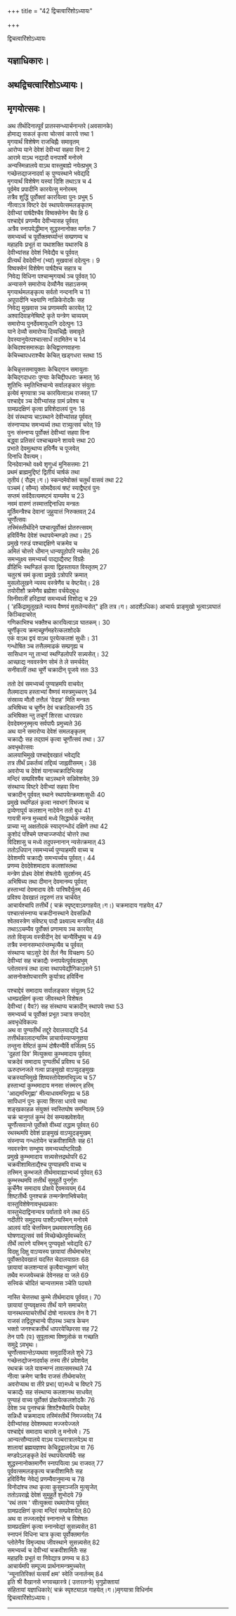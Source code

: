 +++
title = "42 द्विचत्वारिंशोऽध्यायः"

+++





द्विचत्वारिंशोऽध्यायः  




  
यज्ञाधिकारः।  
-----------------  
अथद्विचत्वारिंशोऽध्यायः।  
-----------------------  
मृगयोत्सवः।  
------------------------  
  
अथ तीर्थदिनात्पूर्वं प्रातस्सन्ध्यार्चनान्तरे (अवसानके)  
होमाद्य सकलं कृत्वा चोत्सवं कारये त्तथा 1  
मृगयार्थं विशेषेण राजचिह्नैः समावृतम्  
आरोप्य याने देवेशं देवीभ्यां सहवा विना 2  
आरामे वाऽथ नद्यादौ वनपार्श्वे मनोरमे  
अन्यस्मिन्नालये वाऽथ वास्तुबाह्ये नयेत्प्रभुम् 3  
गच्छेत्तद्याजनादर्वा क् पुण्यस्थाने भवेद्यदि  
मृगयार्थं विशेषेण यस्यां दिशि तथाऽत्र च 4  
पूर्वमेव प्रपादीनि कारयेत्सु मनोरमम्  
तत्रैव शुद्धिं पूर्वोक्तां कारयित्वा पुनः प्रभुम् 5  
नीत्वाऽत्र विष्टरे देवं स्थापयेत्समलङ्कृतम्  
देवीभ्यां पार्षदैश्चैव विष्वक्सेनेन चैव हि 6  
पश्चाद्देवं प्रणम्यैव देवीभ्यासह पूर्ववत्  
अत्रैव स्नापयेद्धीमान् सुद्धस्नानोक्त मार्गतः 7  
समभ्यर्च्य च पूर्वोक्तमर्घ्यान्तं सम्प्रणम्य च  
महाहविः प्रभूतं वा यथाशक्ति यथारुचि 8  
देवीभ्यांसह देवेशं निवेद्यैव च पूर्ववत्  
प्रीत्यर्थं देवदेवीनां (भ्यां) मुखवासं ददेत्पुनः। 9  
विष्वक्सेनं विशेषेण पार्षदैश्च सहात्र च  
निवेद्य विधिना पश्चान्मृगयार्थ ञ्च पूर्ववत् 10  
अन्यासने समारोप्य देव्यौनैव सहाऽसनम्  
मृगयार्थमलङ्कृत्य सर्वतो नन्दनानि च 11  
अपूपादीनि भक्ष्याणि नाळिकेरोदकैः सह  
निवेद्य मुखवास ञ्च प्रणाममपि कारयेत् 12  
अश्वादिवाहनेष्विष्टे कृते यन्त्रेण चाव्ययम्  
समारोप्य पुनर्देवमायुधानि ददेत्पुनः 13  
याने देव्यौ समारोप्य दिव्यचिह्नैः समावृते  
देवस्यानुयेत्पश्चात्सार्धं तदमितेन च 14  
केचिदश्वसमारूढाः केचिद्वारणवाहनाः  
केचिच्चापधराश्चैव केचित् खड्गधरा स्तथा 15  
  
  
केचिन्नृत्तसमायुक्ताः केचिद्गान समायुताः  
केचिद्गदाधराः पुण्याः केचिद्दीपधराः क्रमात् 16  
शुतिभिः स्मृतिभिश्चान्ये सर्वालङ्कार संयुताः  
इत्येवं मृगयात्रा ञ्च कारयित्वाऽथ राजवत् 17  
पश्चाद्देव ञ्च देवीभ्यांसह ग्रामं प्रवेश्य च  
ग्रामप्रदक्षिणं कृत्वा प्रविशेदालयं पुनः 18  
देवं संस्थाप्य चाऽस्थाने देवीभ्यांसह पूर्ववत्  
संस्नाप्याथ समभ्यर्च्य तथा रात्र्युत्सवं चरेत् 19  
पुनः संस्नाप्य पूर्वोक्तं देवीभ्यां सहवा विना  
बद्ध्वा प्रतिसरं पश्चाच्छयने शायये त्तथा 20  
प्रभाते देवमुत्थाप्य हविर्नैव च पूजयेत्  
दिनाधि दैवत्यम्।  
दिनदेवानथो वक्ष्ये शृणुध्वं मुनिसत्तमाः 21  
प्रथमं ब्राह्ममुद्दिष्टं द्वितीयं चार्षकं तथा  
तृतीयं ( रौद्रम्।ग।) स्कन्दमेवोक्तं चतुर्थं वासवं तथा 22  
पञ्चमं ( सौम्य) सोमदैवत्यं षष्टं स्याद्वैष्टवं पुनः  
सप्तमं सर्वदैवत्यमष्टमं याम्यमेव च 23  
नवमं वारुणं तस्मात्तद्दिनाधिप मन्त्रतः  
मूर्तिमन्त्रैश्च देवानां जुहुयात्तं निरुक्तवत् 24  
चूर्णोत्सवः  
तस्मिंस्तीर्थदिने पश्चात्पूर्वोक्तं प्रोतरुत्सवम्  
हविर्विनैव देवेशं स्थापयेन्मण्डपे तथा। 25  
प्रमुखे गरुडं पश्चाद्दक्षिणे चक्रमेव च  
अमितं चोत्तरे धीमान् धान्यपूठोपरि न्यसेत् 26  
समभ्युक्ष्य समभ्यर्च्य पाद्याद्यैरष्ट विग्रहैः  
व्रीहिभिः स्थण्डिलं कृत्वा द्विहस्तायत विस्तृतम् 27  
चतुरश्रं समं कृत्वा प्रमुखे ऽत्रोपरि क्रमात्  
मुसलोलूखने न्यस्य वस्त्रेणैव च वेष्टयेत्। 28  
तयोरीशौ क्रमेणैव ब्रह्मेशा वर्चयेद्बुधः  
सिनीवालीं हरिद्रायां समभ्यर्च्य विशोद्य च 29  
( 'हर्किद्रामुलूखले न्यस्य वैष्णवं मुसलेन्यसेत्" इति तत्र।ग। आदर्शेऽधिकः) आचार्यः प्राङ्मुखो भूत्वाऽवघातं किञ्चिदाचरेत्  
गणिकाभिश्च भक्तैश्च कारयित्वाऽव घातकम्। 30  
चूर्णीकृत्य क्रमाच्छूर्णमहरेत्कलशोदके  
एकं वाऽथ द्वयं वाऽथ पूरयेत्कलशं सुधीः। 31  
गन्धोषित ञ्च तत्तैलमाढकं सम्प्रगृह्य च  
सासिधान न्तु ताभ्यां स्थण्डिलोपरि सन्न्यसेत्। 32  
आच्छाद्य नववस्त्रेण सोमं ते ले समर्चयेत्  
सनीवालीं तथा चूर्णे चक्रादीन् पूजये त्ततः 33  
  
  
ततो देवं समभ्यर्च्य पुण्याहमपि वाचयेत्  
तैलमादाय हस्ताभ्यां वैष्णवं मस्त्रमुच्चरन् 34  
संस्राव्य मौलौ तत्तैलं 'वेदाह' मिति मन्त्रतः  
अभिषिच्य च चूर्णेन देवं चक्रादिकानपि 35  
अभिषिक्त न्तु तचूर्णं शिरसा धारयन्नरः  
देवदेवमनुस्मृत्य सर्वपापैः प्रमुच्यते 36  
अथ याने समारोप्य देवेशं समलङ्कृतम्  
चक्राद्यैः सह तद्ग्रामं कृत्वा चूर्णोत्सवं तथा। 37  
अवभृथोत्सवः  
आलयाभिमुखे पश्चाद्देवखातं भवेद्यदि  
तत्र तीर्थं प्रकर्तव्यं तद्दिव्यं जाह्नवीसमम्। 38  
अवरोप्य च देवेशं यानाच्चक्रादिभिःसह  
मन्दिरं सम्प्रविश्यैव चाऽस्थाने सन्निवेशयेत् 39  
संस्थाप्य विष्टरे देवीभ्यां सहवा विना  
चक्रादीन् पूर्ववत् स्थाने स्थापयेत्क्रमशःसुधीः 40  
प्रमुखे स्थण्डिलं कृत्वा नवभागं विभज्य च  
द्रव्येणापूर्य कलशान् नादेयेन ततो बुधः 41  
गायत्री मन्त्र मुच्चार्य मध्ये सिद्धार्थकं न्यसेत्  
प्राच्या न्तु अक्षतोदकं स्याद्गन्धोदं दक्षिणे तथा 42  
कुशोदं पश्चिमे पश्चाज्जप्योदं चोत्तरे तथा  
विदिशासु च मध्ये तदुपस्नानान् न्यसेत्क्रमात् 43  
ततोऽधिपान् त्समभ्यर्च्य पुण्याहमपि वाच्य च  
देवेशमपि चक्राद्यैः समभ्यर्च्यच पूर्ववत्। 44  
प्रणम्य देवदेवेशमादाय कलशांस्तथा  
मन्त्रेण प्रोक्ष्य देवेशं शेषतोयैः सुदर्शनम् 45  
अभिषिच्य तथा दीमान् देवमानम्य पूर्ववत्  
हस्ताभ्यां देवमादाय देवैः पारिषदैर्युतम् 46  
प्रविश्य देवखातं तद्वरुणं तत्र चार्चयेत्  
आचार्यश्चापि तत्तीर्थे ( चक्रं स्पृष्ट्वाऽवगाहयेत्।ग।) चक्रमादाय गाहयेत् 47  
पश्चात्संस्नाप्य चक्रदीनास्थाने देवसन्निधौ  
श्वेतवस्त्रेण संवेष्ट्य् पादौ प्रक्ष्याल्य मन्त्रवित् 48  
तथाऽऽचम्यैव पूर्वोक्तं प्रणामाय ञ्च कारयेत्  
ततो विसृज्य वस्त्रीदीन् देवं चान्यैर्विभूष्य च 49  
तत्रैव स्नानसम्भारंन्तम्भृत्यैव च पूर्ववत्  
संस्थाप्य चाऽसुरे देवं तैलं नैव विचक्षणः 50  
देवीभ्यां सह चक्राद्यैः स्नापयेत्पूर्ववत्प्रभुम्  
प्लोतवस्त्रं तथा दत्वा स्थापयेद्यौगिकाऽसने 51  
आसनोक्तोपचाराणि कुर्यात्रद हविर्विना  
  
  
पश्चाद्देवं समादाय सर्वालङ्कार संयुतम् 52  
धामप्रदक्षिणं कृत्वा जीवस्थाने विशेषतः  
देवीभ्यां ( वैव?) सह संस्थाप्य चक्रादीन् स्थापये त्तथा 53  
समभ्यर्च्य च पूर्वोक्तं प्रभूत ञ्चात्र सन्ददेत्  
अवभृधेविकल्पः  
अथ वा पुण्यतीर्थं तद्दूरे देवालयाद्यदि 54  
तत्तीर्थकालादन्यस्मि न्नाचार्यस्याप्यनुज्ञया  
तन्तुना वेष्टितं कुम्भं दोषैरन्यैर्वि वर्जितम् 55  
'दुहतां दिव' मित्युक्त्वा कुम्भमादाय पूर्ववत्  
चक्रदेवं समादाय पुण्यतीर्थं प्रविश्य च 56  
ऊरुदघ्नजले गत्वा प्राङ्मुखो वाऽप्युदङ्मुखः  
चक्रस्याभिमुखे शिष्यस्तोयेशमभिपूज्य च 57  
हस्ताभ्यां कुम्भमादाय मनसा संस्मरन् हरिम्  
'आद्यमभिगृह्णा' मीत्याधावमभिगृह्य च 58  
सापिधानं पुनः कृत्वा शिरसा धारये त्तथा  
शङ्खकाहळ संयुक्तं स्वस्तिघोष समन्वितम् 59  
चक्रं चानुगतं कुम्भं देवं सम्यक्प्रवेशयेत्  
चूर्णोत्सवान्ते पूर्वोक्ते वीथ्यां तद्धाम पूर्ववत् 60  
रथस्थमपि देवेशं प्राङ्मुखं वाऽप्युदङ्मुखम्  
संस्नाप्य गन्धतोयेन चक्रवीशामितैः सह 61  
नववस्त्रेण सम्भूष्य समभ्यर्च्याष्टविग्रहैः  
प्रमुखे कुम्भमादाय सन्न्यसेत्तद्रथोपरि 62  
चक्रवीशामिताद्यैश्च पुण्याहमपि वाच्य च  
तस्मिन् कुम्भजले तीर्थमावाह्याभ्यर्च्य पूर्ववत् 63  
कुम्भस्थमपि तत्तीर्थं सुमुहूर्ते पुनर्गुरुः  
कूर्चेनैव समादाय प्रोक्षये द्देवमव्ययम् 64  
शिष्टतीर्थैः पुनश्चक्रं तन्मन्त्रेणाभिषेचयेत्  
वास्तुविशेषेणावभृथप्रकारः  
वास्तुभेदाद्विनान्यत्र पर्वाताग्रे वने तथा 65  
नदीतीरे समुद्रस्य पार्श्वेऽन्यस्मिन् मनोरमे  
आलयं यदि चेत्तस्मिन् प्रथमावरणादिषु 66  
घोषणाद्युत्सवं सर्व मिच्छेच्छेत्पूर्ववच्चरेत्  
तीर्थे त्वारणे यस्मिन् पुण्यवृक्षो भवेद्यदि 67  
विदक्षु दिक्षु वाऽप्यस्य छायायां तीर्थमाचरेत्  
पूर्वोक्तदेवखातं यदस्ति चेदालयाग्रतः 68  
छायायां कलशन्यासं कृत्वैवाभ्युक्षणं चरेत्  
तथैव मज्जयेच्चक्रं देवेनसह वा जले 69  
सत्त्विकं चोदितं चान्यत्तामस ञ्चेति पठ्यते  
  
  
नास्ति चेत्तत्तथा कुम्भे तीर्थमादाय पूर्ववत्। 70  
छायायां पुण्यवृक्षस्य तीर्थं याने समाचरेत्  
यानस्थस्याचरेत्तीर्थं दोषो नास्त्यत्र तेन वै 71  
राजसं तद्विदुश्चान्ये पीठस्थ ञ्चात्र केचन  
भक्तो जनश्चक्रतीर्थं धापरयेच्छिरसा सह 72  
तेन पापैः (पः) सुपूतात्मा विष्णुलोकं स गच्छति  
समुद्रे ऽवभृथः।  
चूर्णोत्सवान्तेऽप्यथवा समुदार्दिजले शुभे 73  
गच्छेत्तद्योजनादर्वाक् तस्य तीरं प्रवेशयेत्  
रथचक्रं जले यावन्मग्नं तावत्समस्थले 74  
नीत्वा क्रमेण चात्रैव राजसं तीर्थमाचरेत्  
अवरोप्याथ वा तीरे प्रभा( पा)मध्ये च विष्टरे 75  
चक्राद्यैः सह संस्थाप्य कलशानथ साधयेत्  
पुण्याहं वाच्य पूर्वोक्तं प्रोक्षयेत्कलशोदकैः 76  
देवेश ञ्च पुनश्चक्रं शिश्टैश्चैवाभि पेचयेत्  
सन्निधौ चक्रमादाय तस्मिंस्तीर्थे निमज्जयेत् 74  
देवीभ्यांसह देवेशमथवा मज्जयेज्जले  
पश्चाद्देवं समादाय चारामे तु मनोरमे। 75  
आन्यत्सौम्यालये वाऽथ पञ्चरात्रालयेऽथ वा  
शालायां ब्रह्मयज्ञश्य केचिद्रुद्रालयेऽथ वा 76  
मण्डपेऽलङ्कृते देवं स्थापयेत्पार्षदैः सह  
शुद्धस्नानोक्तमार्गेण स्नापयित्वा ऽथ राजवत् 77  
पूर्ववत्समलङ्कृत्य चक्रवीशामितैः सह  
हविर्विनैव नेवेद्यं प्रणम्यैवानुमान्य च 78  
विनोदांश्च तथा कृत्वा कुसुमाञ्जलि मुत्सृजेत्  
ततोऽपराह्णे देवेशं सुमुहूर्ते शुभोदये 79  
'रथं तरम ' सीत्युक्त्वा रथमारोप्य पूर्ववत्  
ग्रामप्रदक्षिणं कृत्वा मन्दिरं सम्प्रवेशयेत् 80  
अथ वा तज्जलाद्देवं स्नानान्ते च विशेषतः  
ग्रामप्रदक्षिणं कृत्वा स्नानवेद्यां सुसन्न्यसेत् 81  
स्नापनं विधिना चात्र कृत्वा पूर्वोक्तमार्गतः  
प्लोतेनैव विमृज्याथ जीवस्थाने सुसन्न्यसेत् 82  
समभ्यर्च्य च देवीभ्यां चक्रवीशामितैः सह  
महाहविः प्रभूतं वा निवेद्यात्र प्रणम्य च 83  
आचार्यमपि सम्पूज्य प्रार्थनामन्त्रमुच्चरेत्  
'न्यूनातिरिक्तं यत्सर्यं क्षम' स्वेति जनार्तनम् 84  
इति श्री वैखानसे भगवच्छास्त्रे ( उत्तरतन्त्रे) भृगुप्रोक्तायां  
संहितायां यज्ञाधिकारे( चक्रं स्पृश्ट्याऽव गाहयेत्।ग।)मृगयात्रा विधिर्नाम  
द्विचत्वारिंशोऽध्यायः।  


_________

